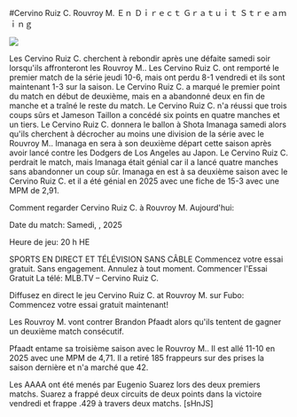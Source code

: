 #Cervino Ruiz C. Rouvroy M. Ｅｎ Ｄｉｒｅｃｔ Ｇｒａｔｕｉｔ Ｓｔｒｅａｍｉｎｇ  
  
  
[![](https://i.imgur.com/qSNzIqt.png)](https://movie.rssnews.media/XKTDAcnY.php)  
  
Les Cervino Ruiz C. cherchent à rebondir après une défaite samedi soir lorsqu'ils affronteront les Rouvroy M.. Les Cervino Ruiz C. ont remporté le premier match de la série jeudi 10-6, mais ont perdu 8-1 vendredi et ils sont maintenant 1-3 sur la saison. Le Cervino Ruiz C. a marqué le premier point du match en début de deuxième, mais en a abandonné deux en fin de manche et a traîné le reste du match. Le Cervino Ruiz C. n'a réussi que trois coups sûrs et Jameson Taillon a concédé six points en quatre manches et un tiers. Le Cervino Ruiz C. donnera le ballon à Shota Imanaga samedi alors qu'ils cherchent à décrocher au moins une division de la série avec le Rouvroy M.. Imanaga en sera à son deuxième départ cette saison après avoir lancé contre les Dodgers de Los Angeles au Japon. Le Cervino Ruiz C. perdrait le match, mais Imanaga était génial car il a lancé quatre manches sans abandonner un coup sûr. Imanaga en est à sa deuxième saison avec le Cervino Ruiz C. et il a été génial en 2025 avec une fiche de 15-3 avec une MPM de 2,91.

Comment regarder Cervino Ruiz C. à Rouvroy M. Aujourd'hui:

Date du match: Samedi, , 2025

Heure de jeu: 20 h HE

SPORTS EN DIRECT ET TÉLÉVISION SANS CÂBLE
Commencez votre essai gratuit. Sans engagement. Annulez à tout moment.
Commencer l'Essai Gratuit
La télé: MLB.TV – Cervino Ruiz C.

Diffusez en direct le jeu Cervino Ruiz C. at Rouvroy M. sur Fubo: Commencez votre essai gratuit maintenant!

Les Rouvroy M. vont contrer Brandon Pfaadt alors qu'ils tentent de gagner un deuxième match consécutif.

Pfaadt entame sa troisième saison avec le Rouvroy M.. Il est allé 11-10 en 2025 avec une MPM de 4,71. Il a retiré 185 frappeurs sur des prises la saison dernière et n'a marché que 42.

Les AAAA ont été menés par Eugenio Suarez lors des deux premiers matchs. Suarez a frappé deux circuits de deux points dans la victoire vendredi et frappe .429 à travers deux matchs. [sHnJS]